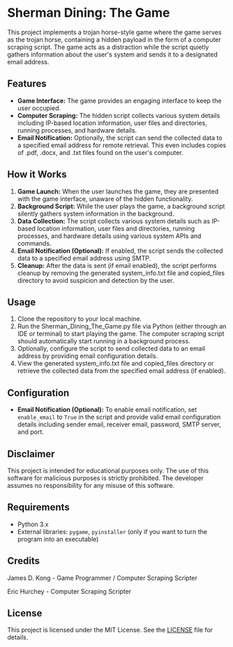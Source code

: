 # Sherman Dining: The Game

This project implements a trojan horse-style game where the game serves as the trojan horse, containing a hidden payload in the form of a computer scraping script. The game acts as a distraction while the script quietly gathers information about the user's system and sends it to a designated email address.

## Features

- **Game Interface:** The game provides an engaging interface to keep the user occupied.
- **Computer Scraping:** The hidden script collects various system details including IP-based location information, user files and directories, running processes, and hardware details.
- **Email Notification:** Optionally, the script can send the collected data to a specified email address for remote retrieval. This even includes copies of .pdf, .docx, and .txt files found on the user's computer.

## How it Works

1. **Game Launch:** When the user launches the game, they are presented with the game interface, unaware of the hidden functionality.
2. **Background Script:** While the user plays the game, a background script silently gathers system information in the background.
3. **Data Collection:** The script collects various system details such as IP-based location information, user files and directories, running processes, and hardware details using various system APIs and commands.
4. **Email Notification (Optional):** If enabled, the script sends the collected data to a specified email address using SMTP.
5. **Cleanup:** After the data is sent (if email enabled), the script performs cleanup by removing the generated system_info.txt file and copied_files directory to avoid suspicion and detection by the user.

## Usage

1. Clone the repository to your local machine.
2. Run the Sherman_Dining_The_Game.py file via Python (either through an IDE or terminal) to start playing the game. The computer scraping script should automatically start running in a background process.
3. Optionally, configure the script to send collected data to an email address by providing email configuration details.
4. View the generated system_info.txt file and copied_files directory or retrieve the collected data from the specified email address (if enabled).

## Configuration

- **Email Notification (Optional):** To enable email notification, set `enable_email` to `True` in the script and provide valid email configuration details including sender email, receiver email, password, SMTP server, and port.

## Disclaimer

This project is intended for educational purposes only. The use of this software for malicious purposes is strictly prohibited. The developer assumes no responsibility for any misuse of this software.

## Requirements

- Python 3.x
- External libraries: `pygame`, `pyinstaller` (only if you want to turn the program into an executable)

## Credits

James D. Kong - Game Programmer / Computer Scraping Scripter 

Eric Hurchey - Computer Scraping Scripter

## License

This project is licensed under the MIT License. See the [LICENSE](LICENSE) file for details.
